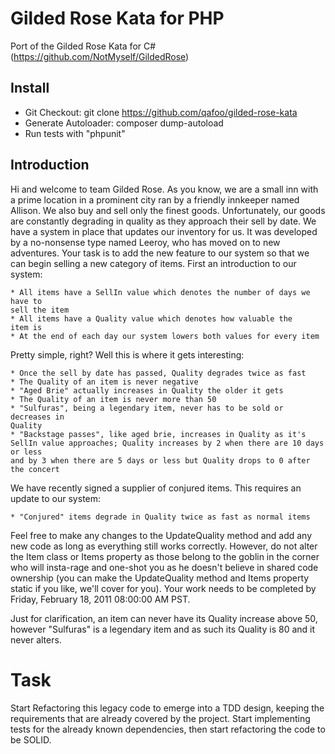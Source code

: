 # Gilded Rose Kata for PHP

Port of the Gilded Rose Kata for C# (https://github.com/NotMyself/GildedRose)

## Install

* Git Checkout: git clone https://github.com/qafoo/gilded-rose-kata
* Generate Autoloader: composer dump-autoload
* Run tests with "phpunit"

## Introduction

Hi and welcome to team Gilded Rose. As you know, we are a small inn with a
prime location in a prominent city ran by a friendly innkeeper named Allison.
We also buy and sell only the finest goods. Unfortunately, our goods are
constantly degrading in quality as they approach their sell by date. We have a
system in place that updates our inventory for us. It was developed by a
no-nonsense type named Leeroy, who has moved on to new adventures. Your task is
to add the new feature to our system so that we can begin selling a new
category of items. First an introduction to our system:

    * All items have a SellIn value which denotes the number of days we have to
    sell the item
    * All items have a Quality value which denotes how valuable the
    item is 
    * At the end of each day our system lowers both values for every item

Pretty simple, right? Well this is where it gets interesting:

    * Once the sell by date has passed, Quality degrades twice as fast 
    * The Quality of an item is never negative 
    * "Aged Brie" actually increases in Quality the older it gets
    * The Quality of an item is never more than 50
    * "Sulfuras", being a legendary item, never has to be sold or decreases in
    Quality
    * "Backstage passes", like aged brie, increases in Quality as it's
    SellIn value approaches; Quality increases by 2 when there are 10 days or less
    and by 3 when there are 5 days or less but Quality drops to 0 after the concert

We have recently signed a supplier of conjured items. This requires an update
to our system:

    * "Conjured" items degrade in Quality twice as fast as normal items

Feel free to make any changes to the UpdateQuality method and add any new code
as long as everything still works correctly. However, do not alter the Item
class or Items property as those belong to the goblin in the corner who will
insta-rage and one-shot you as he doesn't believe in shared code ownership (you
can make the UpdateQuality method and Items property static if you like, we'll
cover for you). Your work needs to be completed by Friday, February 18, 2011
08:00:00 AM PST.

Just for clarification, an item can never have its Quality increase above 50,
however "Sulfuras" is a legendary item and as such its Quality is 80 and it
never alters.

# Task

Start Refactoring this legacy code to emerge into a TDD design, keeping
the requirements that are already covered by the project. Start
implementing tests for the already known dependencies, then start refactoring
the code to be SOLID.
